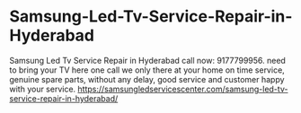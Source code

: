 # Samsung-Led-Tv-Service-Repair-in-Hyderabad
Samsung Led Tv Service Repair in Hyderabad call now: 9177799956. need to bring your TV here one call we only there at your home on time service, genuine spare parts, without any delay, good service and customer happy with your service. https://samsungledservicescenter.com/samsung-led-tv-service-repair-in-hyderabad/

